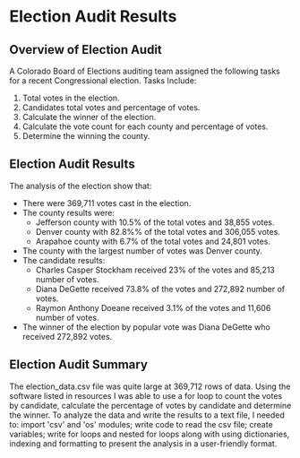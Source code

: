 # Election Audit Results

## Overview of Election Audit
A Colorado Board of Elections auditing team assigned the following tasks for a recent Congressional election.
Tasks Include:
1. Total votes in the election.
2. Candidates total votes and percentage of votes.
3. Calculate the winner of the election.
4. Calculate the vote count for each county and percentage of votes.
5. Determine the winning the county. 

## Election Audit Results
The analysis of the election show that:
- There were 369,711 votes cast in the election.
- The county results were:
  - Jefferson county with 10.5% of the total votes and 38,855 votes.
  - Denver county with 82.8%% of the total votes and 306,055 votes.
  - Arapahoe county with 6.7% of the total votes and 24,801 votes. 
- The county with the largest number of votes was Denver county. 
- The candidate results:
  - Charles Casper Stockham received 23% of the votes and 85,213 number of votes.
  - Diana DeGette received 73.8% of the votes and 272,892 number of votes. 
  - Raymon Anthony Doeane received 3.1% of the votes and 11,606 number of votes. 
- The winner of the election by popular vote was Diana DeGette who received 272,892 votes. 
    
## Election Audit Summary
The election_data.csv file was quite large at 369,712 rows of data. Using the software listed in resources I was able to use a for loop to count the votes by candidate, calculate the percentage of votes by candidate and determine the winner. 
To analyze the data and write the results to a text file, I needed to: import 'csv' and 'os' modules; write code to read the csv file; create variables; write for loops and nested for loops along with using dictionaries, indexing and formatting to present the analysis in a user-friendly format.      
